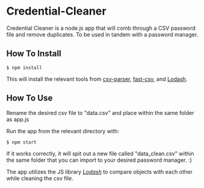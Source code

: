 # Credential-Cleaner
Credential Cleaner is a node.js app that will comb through a CSV password file and remove duplicates. 
To be used in tandem with a password manager.

## How To Install

```
$ npm install
```
This will install the relevant tools from [csv-parser](https://www.npmjs.com/package/csv-parser), [fast-csv](https://www.npmjs.com/package/fast-csv), and [Lodash](https://lodash.com/).

## How To Use

Rename the desired csv file to "data.csv" and place within the same folder as app.js

Run the app from the relevant directory with:
```
$ npm start
```
If it works correctly, it will spit out a new file called "data_clean.csv" within the same folder that you can import to your desired password manager. :)

The app utilizes the JS library [_Lodash_](https://lodash.com/) to compare objects with each other while cleaning the csv file.
